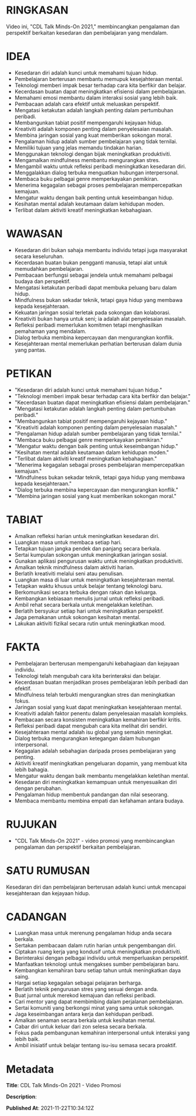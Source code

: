 # RINGKASAN
Video ini, "CDL Talk Minds-On 2021," membincangkan pengalaman dan perspektif berkaitan kesedaran dan pembelajaran yang mendalam.

# IDEA
- Kesedaran diri adalah kunci untuk memahami tujuan hidup.
- Pembelajaran berterusan membantu memupuk kesejahteraan mental.
- Teknologi memberi impak besar terhadap cara kita berfikir dan belajar.
- Kecerdasan buatan dapat meningkatkan efisiensi dalam pembelajaran.
- Memahami emosi membantu dalam interaksi sosial yang lebih baik.
- Pembacaan adalah cara efektif untuk meluaskan perspektif.
- Mengatasi ketakutan adalah langkah penting dalam pertumbuhan peribadi.
- Membangunkan tabiat positif mempengaruhi kejayaan hidup.
- Kreativiti adalah komponen penting dalam penyelesaian masalah.
- Membina jaringan sosial yang kuat memberikan sokongan moral.
- Pengalaman hidup adalah sumber pembelajaran yang tidak ternilai.
- Memiliki tujuan yang jelas memandu tindakan harian.
- Menggunakan teknologi dengan bijak meningkatkan produktiviti.
- Mengamalkan mindfulness membantu mengurangkan stres.
- Mengambil waktu untuk refleksi peribadi meningkatkan kesedaran diri.
- Menggalakkan dialog terbuka menguatkan hubungan interpersonal.
- Membaca buku pelbagai genre memperkayakan pemikiran.
- Menerima kegagalan sebagai proses pembelajaran mempercepatkan kemajuan.
- Mengatur waktu dengan baik penting untuk keseimbangan hidup.
- Kesihatan mental adalah keutamaan dalam kehidupan moden.
- Terlibat dalam aktiviti kreatif meningkatkan kebahagiaan.

# WAWASAN
- Kesedaran diri bukan sahaja membantu individu tetapi juga masyarakat secara keseluruhan.
- Kecerdasan buatan bukan pengganti manusia, tetapi alat untuk memudahkan pembelajaran.
- Pembacaan berfungsi sebagai jendela untuk memahami pelbagai budaya dan perspektif.
- Mengatasi ketakutan peribadi dapat membuka peluang baru dalam hidup.
- Mindfulness bukan sekadar teknik, tetapi gaya hidup yang membawa kepada kesejahteraan.
- Kekuatan jaringan sosial terletak pada sokongan dan kolaborasi.
- Kreativiti bukan hanya untuk seni; ia adalah alat penyelesaian masalah.
- Refleksi peribadi memerlukan komitmen tetapi menghasilkan pemahaman yang mendalam.
- Dialog terbuka membina kepercayaan dan mengurangkan konflik.
- Kesejahteraan mental memerlukan perhatian berterusan dalam dunia yang pantas.

# PETIKAN
- "Kesedaran diri adalah kunci untuk memahami tujuan hidup."
- "Teknologi memberi impak besar terhadap cara kita berfikir dan belajar."
- "Kecerdasan buatan dapat meningkatkan efisiensi dalam pembelajaran."
- "Mengatasi ketakutan adalah langkah penting dalam pertumbuhan peribadi."
- "Membangunkan tabiat positif mempengaruhi kejayaan hidup."
- "Kreativiti adalah komponen penting dalam penyelesaian masalah."
- "Pengalaman hidup adalah sumber pembelajaran yang tidak ternilai."
- "Membaca buku pelbagai genre memperkayakan pemikiran."
- "Mengatur waktu dengan baik penting untuk keseimbangan hidup."
- "Kesihatan mental adalah keutamaan dalam kehidupan moden."
- "Terlibat dalam aktiviti kreatif meningkatkan kebahagiaan."
- "Menerima kegagalan sebagai proses pembelajaran mempercepatkan kemajuan."
- "Mindfulness bukan sekadar teknik, tetapi gaya hidup yang membawa kepada kesejahteraan."
- "Dialog terbuka membina kepercayaan dan mengurangkan konflik."
- "Membina jaringan sosial yang kuat memberikan sokongan moral."

# TABIAT
- Amalkan refleksi harian untuk meningkatkan kesedaran diri.
- Luangkan masa untuk membaca setiap hari.
- Tetapkan tujuan jangka pendek dan panjang secara berkala.
- Sertai kumpulan sokongan untuk meningkatkan jaringan sosial.
- Gunakan aplikasi pengurusan waktu untuk meningkatkan produktiviti.
- Amalkan teknik mindfulness dalam aktiviti harian.
- Berlatih kreativiti melalui seni atau penulisan.
- Luangkan masa di luar untuk meningkatkan kesejahteraan mental.
- Tetapkan waktu khusus untuk belajar tentang teknologi baru.
- Berkomunikasi secara terbuka dengan rakan dan keluarga.
- Kembangkan kebiasaan menulis jurnal untuk refleksi peribadi.
- Ambil rehat secara berkala untuk mengelakkan keletihan.
- Berlatih bersyukur setiap hari untuk meningkatkan perspektif.
- Jaga pemakanan untuk sokongan kesihatan mental.
- Lakukan aktiviti fizikal secara rutin untuk meningkatkan mood.

# FAKTA
- Pembelajaran berterusan mempengaruhi kebahagiaan dan kejayaan individu.
- Teknologi telah mengubah cara kita berinteraksi dan belajar.
- Kecerdasan buatan menjadikan proses pembelajaran lebih peribadi dan efektif.
- Mindfulness telah terbukti mengurangkan stres dan meningkatkan fokus.
- Jaringan sosial yang kuat dapat meningkatkan kesejahteraan mental.
- Kreativiti adalah faktor penentu dalam penyelesaian masalah kompleks.
- Pembacaan secara konsisten meningkatkan kemahiran berfikir kritis.
- Refleksi peribadi dapat mengubah cara kita melihat diri sendiri.
- Kesejahteraan mental adalah isu global yang semakin meningkat.
- Dialog terbuka mengurangkan ketegangan dalam hubungan interpersonal.
- Kegagalan adalah sebahagian daripada proses pembelajaran yang penting.
- Aktiviti kreatif meningkatkan pengeluaran dopamin, yang membuat kita lebih bahagia.
- Mengatur waktu dengan baik membantu mengelakkan keletihan mental.
- Kesedaran diri meningkatkan kemampuan untuk menyesuaikan diri dengan perubahan.
- Pengalaman hidup membentuk pandangan dan nilai seseorang.
- Membaca membantu membina empati dan kefahaman antara budaya.

# RUJUKAN
- "CDL Talk Minds-On 2021" - video promosi yang membincangkan pengalaman dan perspektif berkaitan pembelajaran.
 
# SATU RUMUSAN
Kesedaran diri dan pembelajaran berterusan adalah kunci untuk mencapai kesejahteraan dan kejayaan hidup. 

# CADANGAN
- Luangkan masa untuk merenung pengalaman hidup anda secara berkala.
- Sertakan pembacaan dalam rutin harian untuk pengembangan diri.
- Ciptakan ruang kerja yang kondusif untuk meningkatkan produktiviti.
- Berinteraksi dengan pelbagai individu untuk memperluaskan perspektif.
- Manfaatkan teknologi untuk mengakses sumber pembelajaran baru.
- Kembangkan kemahiran baru setiap tahun untuk meningkatkan daya saing.
- Hargai setiap kegagalan sebagai pelajaran berharga.
- Berlatih teknik pengurusan stres yang sesuai dengan anda.
- Buat jurnal untuk merekod kemajuan dan refleksi peribadi.
- Cari mentor yang dapat membimbing dalam perjalanan pembelajaran.
- Sertai komuniti yang berkongsi minat yang sama untuk sokongan.
- Jaga keseimbangan antara kerja dan kehidupan peribadi.
- Amalkan senaman secara berkala untuk kesihatan mental.
- Cabar diri untuk keluar dari zon selesa secara berkala.
- Fokus pada pembangunan kemahiran interpersonal untuk interaksi yang lebih baik.
- Ambil inisiatif untuk belajar tentang isu-isu semasa secara proaktif.

# Metadata
**Title**: CDL Talk Minds-On 2021 - Video Promosi

**Description**: 

**Published At**: 2021-11-22T10:34:12Z